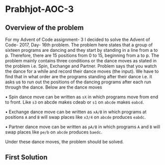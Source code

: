 # Prabhjot-AOC-3

## Overview of the problem

For my Advent of Code assignment- 3 I decided to solve the Advent of Code- 2017, Day- 16th problem. The problem here states that a group of sixteen programs are dancing and they start by standing in a line from a to p. Therefore, there are 15 positions from 0 to 15, beginning from a to p. 
The problem mainly contains three conditions or the dance moves as stated in the problem i.e. Spin, Exchange and Partner. Problem says that you watch the dance for a while and record their dance moves (the input). We have to find that in what order are the programs standing after their dance i.e. it asks us to run out the positions of the dancing programs after each run through the dance. Below are the dance moves

•	Spin dance move can be written as ```sX``` in which programs move from end to front. Like ```s3``` on abcde makes cdeab or ```s1``` on ```abcde``` makes ```eabcd```.

•	Exchange dance move can be written as ```xA/B``` in which programs at positions ```A``` and ```B``` will swap places like ```x3/4``` on ```abcde``` produces ```eabdc```.

•	Partner dance move can be written as ```pA/B``` in which programs ```A``` and ```B``` will swap places like ```pe/b``` on ```abcde``` produces ```baedc```.

Under these dance moves, the problem should be solved.

## First Solution


